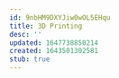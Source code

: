 ```yaml
---
id: 9nbHM9DXYJiw0wOL5EHqu
title: 3D Printing
desc: ''
updated: 1647738850214
created: 1643501302581
stub: true
---
```

